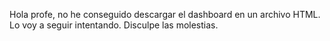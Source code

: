Hola profe, no he conseguido descargar el dashboard en un archivo HTML. Lo voy a seguir intentando. Disculpe las molestias.
